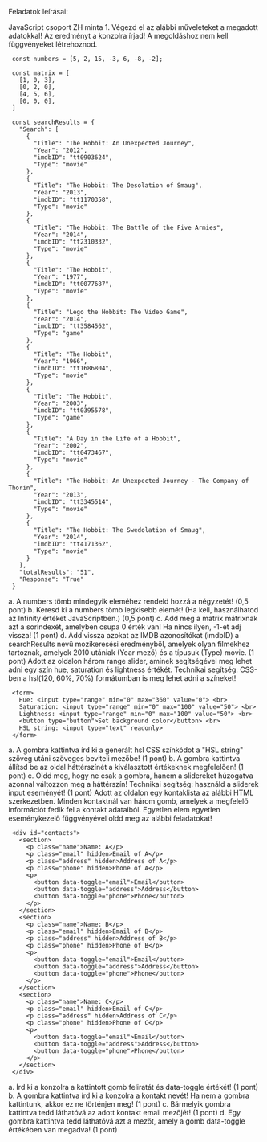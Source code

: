 Feladatok leírásai:

JavaScript csoport ZH minta 1.
Végezd el az alábbi műveleteket a megadott adatokkal! Az eredményt a konzolra írjad! A megoldáshoz nem kell függvényeket létrehoznod.
```
 const numbers = [5, 2, 15, -3, 6, -8, -2];

 const matrix = [
   [1, 0, 3],
   [0, 2, 0],
   [4, 5, 6],
   [0, 0, 0],
 ]

 const searchResults = {
   "Search": [
     {
       "Title": "The Hobbit: An Unexpected Journey",
       "Year": "2012",
       "imdbID": "tt0903624",
       "Type": "movie"
     },
     {
       "Title": "The Hobbit: The Desolation of Smaug",
       "Year": "2013",
       "imdbID": "tt1170358",
       "Type": "movie"
     },
     {
       "Title": "The Hobbit: The Battle of the Five Armies",
       "Year": "2014",
       "imdbID": "tt2310332",
       "Type": "movie"
     },
     {
       "Title": "The Hobbit",
       "Year": "1977",
       "imdbID": "tt0077687",
       "Type": "movie"
     },
     {
       "Title": "Lego the Hobbit: The Video Game",
       "Year": "2014",
       "imdbID": "tt3584562",
       "Type": "game"
     },
     {
       "Title": "The Hobbit",
       "Year": "1966",
       "imdbID": "tt1686804",
       "Type": "movie"
     },
     {
       "Title": "The Hobbit",
       "Year": "2003",
       "imdbID": "tt0395578",
       "Type": "game"
     },
     {
       "Title": "A Day in the Life of a Hobbit",
       "Year": "2002",
       "imdbID": "tt0473467",
       "Type": "movie"
     },
     {
       "Title": "The Hobbit: An Unexpected Journey - The Company of Thorin",
       "Year": "2013",
       "imdbID": "tt3345514",
       "Type": "movie"
     },
     {
       "Title": "The Hobbit: The Swedolation of Smaug",
       "Year": "2014",
       "imdbID": "tt4171362",
       "Type": "movie"
     }
   ],
   "totalResults": "51",
   "Response": "True"
 }
```
a. A numbers tömb mindegyik eleméhez rendeld hozzá a négyzetét! (0,5 pont)
b. Keresd ki a numbers tömb legkisebb elemét! (Ha kell, használhatod az Infinity értéket JavaScriptben.) (0,5 pont)
c. Add meg a matrix mátrixnak azt a sorindexét, amelyben csupa 0 érték van! Ha nincs ilyen, -1-et adj vissza! (1 pont)
d. Add vissza azokat az IMDB azonosítókat (imdbID) a searchResults nevű mozikeresési eredményből, amelyek olyan filmekhez tartoznak, amelyek 2010 utániak (Year mező) és a típusuk (Type) movie. (1 pont)
Adott az oldalon három range slider, aminek segítségével meg lehet adni egy szín hue, saturation és lightness értékét. Technikai segítség: CSS-ben a hsl(120, 60%, 70%) formátumban is meg lehet adni a színeket!
```
 <form>
   Hue: <input type="range" min="0" max="360" value="0"> <br>
   Saturation: <input type="range" min="0" max="100" value="50"> <br>
   Lightness: <input type="range" min="0" max="100" value="50"> <br>
   <button type="button">Set background color</button> <br>
   HSL string: <input type="text" readonly>
 </form>
 ```
a. A gombra kattintva írd ki a generált hsl CSS színkódot a "HSL string" szöveg utáni szöveges beviteli mezőbe! (1 pont)
b. A gombra kattintva állítsd be az oldal háttérszínét a kiválasztott értékeknek megfelelően! (1 pont)
c. Oldd meg, hogy ne csak a gombra, hanem a slidereket húzogatva azonnal változzon meg a háttérszín! Technikai segítség: használd a sliderek input eseményét! (1 pont)
Adott az oldalon egy kontaklista az alábbi HTML szerkezetben. Minden kontaktnál van három gomb, amelyek a megfelelő információt fedik fel a kontakt adataiból. Egyetlen elem egyetlen eseménykezelő függvényével oldd meg az alábbi feladatokat!
```
 <div id="contacts">
   <section>
     <p class="name">Name: A</p>
     <p class="email" hidden>Email of A</p>
     <p class="address" hidden>Address of A</p>
     <p class="phone" hidden>Phone of A</p>
     <p>
       <button data-toggle="email">Email</button>
       <button data-toggle="address">Address</button>
       <button data-toggle="phone">Phone</button>
     </p>
   </section>
   <section>
     <p class="name">Name: B</p>
     <p class="email" hidden>Email of B</p>
     <p class="address" hidden>Address of B</p>
     <p class="phone" hidden>Phone of B</p>
     <p>
       <button data-toggle="email">Email</button>
       <button data-toggle="address">Address</button>
       <button data-toggle="phone">Phone</button>
     </p>
   </section>
   <section>
     <p class="name">Name: C</p>
     <p class="email" hidden>Email of C</p>
     <p class="address" hidden>Address of C</p>
     <p class="phone" hidden>Phone of C</p>
     <p>
       <button data-toggle="email">Email</button>
       <button data-toggle="address">Address</button>
       <button data-toggle="phone">Phone</button>
     </p>
   </section>
 </div>
 ```
a. Írd ki a konzolra a kattintott gomb feliratát és data-toggle értékét! (1 pont)
b. A gombra kattintva írd ki a konzolra a kontakt nevét! Ha nem a gombra kattintunk, akkor ez ne történjen meg! (1 pont)
c. Bármelyik gombra kattintva tedd láthatóvá az adott kontakt email mezőjét! (1 pont)
d. Egy gombra kattintva tedd láthatóvá azt a mezőt, amely a gomb data-toggle értékében van megadva! (1 pont)

